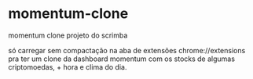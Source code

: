 # momentum-clone
momentum clone projeto do scrimba

só carregar sem compactação na aba de extensões chrome://extensions pra ter um clone da dashboard momentum com os stocks
de algumas criptomoedas, + hora e clima do dia.
